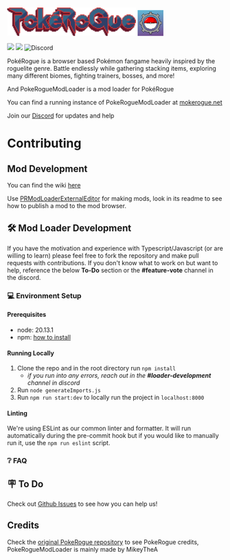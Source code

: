 <picture><img src="./public/images/logo.png" width="300" alt="PokéRogue"></picture> <picture><img src="./public/images/moderogue-no-text4x.png" width="60" alt="PokéRogue"></picture>

![](https://img.shields.io/github/stars/MikeyTheA/PokeRogueModLoader) ![](https://img.shields.io/github/issues/MikeyTheA/PokeRogueModLoader) ![Discord](https://img.shields.io/discord/1251472855191916618)


PokéRogue is a browser based Pokémon fangame heavily inspired by the roguelite genre. Battle endlessly while gathering stacking items, exploring many different biomes, fighting trainers, bosses, and more!

And PokeRogueModLoader is a mod loader for PokéRogue

You can find a running instance of PokeRogueModLoader at [mokerogue.net](https://mokerogue.net/)

Join our [Discord](https://discord.com/invite/M8suCFtF7c) for updates and help

# Contributing

## Mod Development
You can find the wiki [here](https://github.com/MikeyTheA/PokeRogueModLoader/wiki)

Use [PRModLoaderExternalEditor](https://github.com/MikeyTheA/PRModLoaderExternalEditor) for making mods, look in its readme to see how to publish a mod to the mod browser.

## 🛠️ Mod Loader Development
If you have the motivation and experience with Typescript/Javascript (or are willing to learn) please feel free to fork the repository and make pull requests with contributions. If you don't know what to work on but want to help, reference the below **To-Do** section or the **#feature-vote** channel in the discord. 

### 💻 Environment Setup
#### Prerequisites
- node: 20.13.1
- npm: [how to install](https://docs.npmjs.com/downloading-and-installing-node-js-and-npm)

#### Running Locally
1. Clone the repo and in the root directory run `npm install`
    - *if you run into any errors, reach out in the **#loader-development** channel in discord*
2. Run `node generateImports.js`
3. Run `npm run start:dev` to locally run the project in `localhost:8000`

#### Linting
We're using ESLint as our common linter and formatter. It will run automatically during the pre-commit hook but if you would like to manually run it, use the `npm run eslint` script. 

### ❔ FAQ 

## 🪧 To Do
Check out [Github Issues](https://github.com/MikeyTheA/PokeRogueModLoader/issues) to see how you can help us!

## Credits
Check the [original PokeRogue repository](https://github.com/pagefaultgames/pokerogue/) to see PokeRogue credits, PokeRogueModLoader is mainly made by MikeyTheA 
